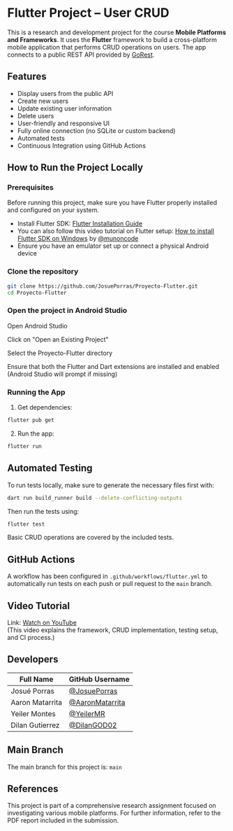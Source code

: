 
# Flutter Project – User CRUD

This is a research and development project for the course **Mobile Platforms and Frameworks**. It uses the **Flutter** framework to build a cross-platform mobile application that performs CRUD operations on users. The app connects to a public REST API provided by [GoRest](https://gorest.co.in/rest-console).

## Features

- Display users from the public API
- Create new users
- Update existing user information
- Delete users
- User-friendly and responsive UI
- Fully online connection (no SQLite or custom backend)
- Automated tests
- Continuous Integration using GitHub Actions

## How to Run the Project Locally

### Prerequisites

Before running this project, make sure you have Flutter properly installed and configured on your system.

- Install Flutter SDK: [Flutter Installation Guide](https://flutter.dev/docs/get-started/install)
- You can also follow this video tutorial on Flutter setup: [How to install Flutter SDK on Windows](https://youtu.be/BTubOBvfEUE?si=-P4LuN_s4yXwMzgL) by [@munoncode](https://www.youtube.com/@munoncode)
- Ensure you have an emulator set up or connect a physical Android device

### Clone the repository

```bash
git clone https://github.com/JosuePorras/Proyecto-Flutter.git
cd Proyecto-Flutter
```

### Open the project in Android Studio
Open Android Studio

Click on "Open an Existing Project"

Select the Proyecto-Flutter directory

Ensure that both the Flutter and Dart extensions are installed and enabled (Android Studio will prompt if missing)

### Running the App

1. Get dependencies:

```bash
flutter pub get
```

2. Run the app:

```bash
flutter run
```

## Automated Testing

To run tests locally, make sure to generate the necessary files first with:

```bash
dart run build_runner build --delete-conflicting-outputs
```

Then run the tests using:

```bash
flutter test
```

Basic CRUD operations are covered by the included tests.

## GitHub Actions

A workflow has been configured in `.github/workflows/flutter.yml` to automatically run tests on each push or pull request to the `main` branch.

## Video Tutorial

Link: [Watch on YouTube](https://youtu.be/pO2_Yy2KiMk)  
(This video explains the framework, CRUD implementation, testing setup, and CI process.)

## Developers

| Full Name       | GitHub Username |
|----------------|------------------|
| Josué Porras    | [@JosuePorras](https://github.com/JosuePorras) |
| Aaron Matarrita | [@AaronMatarrita](https://github.com/AaronMatarrita) |
| Yeiler Montes   | [@YeilerMR](https://github.com/YeilerMR) |
| Dilan Gutierrez | [@DilanGOD02](https://github.com/DilanGOD02) |

## Main Branch

The main branch for this project is: `main`

## References

This project is part of a comprehensive research assignment focused on investigating various mobile platforms. For further information, refer to the PDF report included in the submission.
